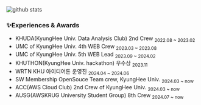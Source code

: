 


<picture decoding="async" loading="lazy">
  <source media="(prefers-color-scheme: light)" srcset="https://pixel-profile.vercel.app/api/github-stats?username=cowboysj&screen_effect=false&background=linear-gradient(to%20bottom%20right%2C%20%2374dcc4%2C%20%234597e9)">
  <source media="(prefers-color-scheme: dark)" srcset="https://pixel-profile.vercel.app/api/github-stats?username=cowboysj&screen_effect=true&background=linear-gradient(to%20bottom%20right%2C%20%235580eb%2C%20%232aeeff)">
  <img alt="github stats" src="https://pixel-profile.vercel.app/api/github-stats?username=cowboysj&screen_effect=false&background=linear-gradient(to%20bottom%20right%2C%20%2374dcc4%2C%20%234597e9)">
</picture>


### ✨Experiences & Awards 
- KHUDA(KyungHee Univ. Data Analysis Club) 2nd Crew <sub>2022.08 ~ 2023.02 </sub>  
- UMC of KyungHee Univ. 4th WEB Crew  <sub>2023.03 ~ 2023.08 </sub>  
- UMC of KyungHee Univ. 5th WEB Lead  <sub>2023.09 ~ 2024.02 </sub>  
- KHUTHON(KyungHee Univ. hackathon) 우수상 <sub>2023.11  </sub>
- WRTN KHU 아이디어톤 운영진 <sub>2024.04 ~ 2024.06 </sub>
- SW Membership OpenSouce Team crew, KyungHee Univ.  <sub>2024.03 ~ now </sub>  
- ACC(AWS Cloud Club) 2nd Crew of KyungHee Univ.  <sub>2024.03 ~ now </sub>
- AUSG(AWSKRUG University Student Group) 8th Crew <sub>2024.07 ~ now </sub>

